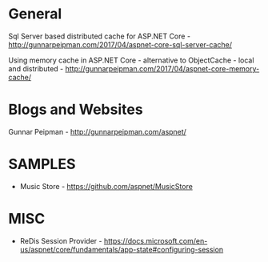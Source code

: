 # General

Sql Server based distributed cache for ASP.NET Core - http://gunnarpeipman.com/2017/04/aspnet-core-sql-server-cache/

Using memory cache in ASP.NET Core - alternative to ObjectCache - local and distributed - http://gunnarpeipman.com/2017/04/aspnet-core-memory-cache/

# Blogs and Websites
Gunnar Peipman - http://gunnarpeipman.com/aspnet/

# SAMPLES
* Music Store - https://github.com/aspnet/MusicStore

# MISC
* ReDis Session Provider - https://docs.microsoft.com/en-us/aspnet/core/fundamentals/app-state#configuring-session


